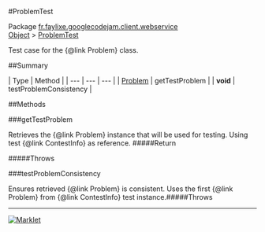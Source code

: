 #ProblemTest

Package [fr.faylixe.googlecodejam.client.webservice](README.md)<br>
[Object](../../../../java/langObject.md) > [ProblemTest](ProblemTest.md)

Test case for the {@link Problem} class.

##Summary


| Type | Method |
| --- | --- | --- |
| [Problem](Problem.md) | getTestProblem |
| **void** | testProblemConsistency |

##Methods

###getTestProblem


Retrieves the {@link Problem} instance
 that will be used for testing. Using
 test {@link ContestInfo} as reference.
#####Return


#####Throws


###testProblemConsistency


Ensures retrieved {@link Problem} is
 consistent. Uses the first {@link Problem}
 from {@link ContestInfo} test instance.#####Throws


---
[![Marklet](https://img.shields.io/badge/Generated%20by-Marklet-green.svg)](https://github.com/Faylixe/marklet)